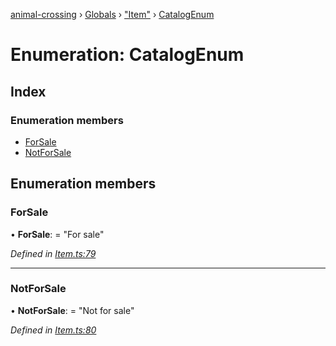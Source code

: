 [animal-crossing](../README.md) › [Globals](../globals.md) › ["Item"](../modules/_item_.md) › [CatalogEnum](_item_.catalogenum.md)

# Enumeration: CatalogEnum

## Index

### Enumeration members

* [ForSale](_item_.catalogenum.md#forsale)
* [NotForSale](_item_.catalogenum.md#notforsale)

## Enumeration members

###  ForSale

• **ForSale**: = "For sale"

*Defined in [Item.ts:79](https://github.com/Norviah/animal-crossing/blob/95a2959/module/types/Item.ts#L79)*

___

###  NotForSale

• **NotForSale**: = "Not for sale"

*Defined in [Item.ts:80](https://github.com/Norviah/animal-crossing/blob/95a2959/module/types/Item.ts#L80)*
